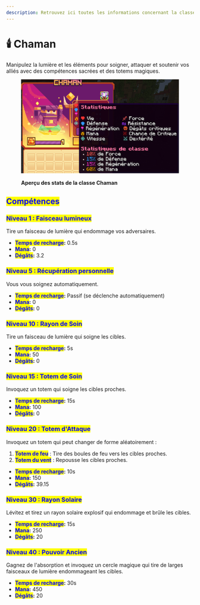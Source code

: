 ```yaml
---
description: Retrouvez ici toutes les informations concernant la classe Chaman
---
```


# 🕯️ Chaman

Manipulez la lumière et les éléments pour soigner, attaquer et soutenir vos alliés avec des compétences sacrées et des totems magiques.

<figure><img src="../../.gitbook/assets/image (37).png" alt=""><figcaption><p><strong>Aperçu des stats de la classe Chaman</strong></p></figcaption></figure>

## <mark style="color:blue;">Compétences</mark>

### <mark style="color:blue;">N</mark><mark style="color:blue;">**iveau 1 : Faisceau lumineux**</mark>

Tire un faisceau de lumière qui endommage vos adversaires.

* <mark style="color:blue;">**Temps de recharge**</mark>**:** 0.5s
* <mark style="color:blue;">**Mana**</mark>**:** 0
* <mark style="color:blue;">**Dégâts**</mark>**:** 3.2

### <mark style="color:blue;">N</mark><mark style="color:blue;">**iveau 5 : Récupération personnelle**</mark>

Vous vous soignez automatiquement.

* <mark style="color:blue;">**Temps de recharge**</mark>**:** Passif (se déclenche automatiquement)
* <mark style="color:blue;">**Mana**</mark>**:** 0
* <mark style="color:blue;">**Dégâts**</mark>**:** 0

### <mark style="color:blue;">N</mark><mark style="color:blue;">**iveau 10 : Rayon de Soin**</mark>

Tire un faisceau de lumière qui soigne les cibles.

* <mark style="color:blue;">**Temps de recharge**</mark>**:** 5s
* <mark style="color:blue;">**Mana**</mark>**:** 50
* <mark style="color:blue;">**Dégâts**</mark>**:** 0

### <mark style="color:blue;">N</mark><mark style="color:blue;">**iveau 15 : Totem de Soin**</mark>

Invoquez un totem qui soigne les cibles proches.

* <mark style="color:blue;">**Temps de recharge**</mark>**:** 15s
* <mark style="color:blue;">**Mana**</mark>**:** 100
* <mark style="color:blue;">**Dégâts**</mark>**:** 0

### <mark style="color:blue;">N</mark><mark style="color:blue;">**iveau 20 : Totem d'Attaque**</mark>

Invoquez un totem qui peut changer de forme aléatoirement :

1. <mark style="color:blue;">**Totem de feu**</mark> : Tire des boules de feu vers les cibles proches.
2. <mark style="color:blue;">**Totem du vent**</mark> : Repousse les cibles proches.

* <mark style="color:blue;">**Temps de recharge**</mark>**:** 10s
* <mark style="color:blue;">**Mana**</mark>**:** 150
* <mark style="color:blue;">**Dégâts**</mark>**:** 39.15

### <mark style="color:blue;">N</mark><mark style="color:blue;">**iveau 30 : Rayon Solaire**</mark>

Lévitez et tirez un rayon solaire explosif qui endommage et brûle les cibles.

* <mark style="color:blue;">**Temps de recharge**</mark>**:** 15s
* <mark style="color:blue;">**Mana**</mark>**:** 250
* <mark style="color:blue;">**Dégâts**</mark>**:** 20

### <mark style="color:blue;">N</mark><mark style="color:blue;">**iveau 40 : Pouvoir Ancien**</mark>

Gagnez de l'absorption et invoquez un cercle magique qui tire de larges faisceaux de lumière endommageant les cibles.

* <mark style="color:blue;">**Temps de recharge**</mark>**:** 30s
* <mark style="color:blue;">**Mana**</mark>**:** 450
* <mark style="color:blue;">**Dégâts**</mark>**:** 20
